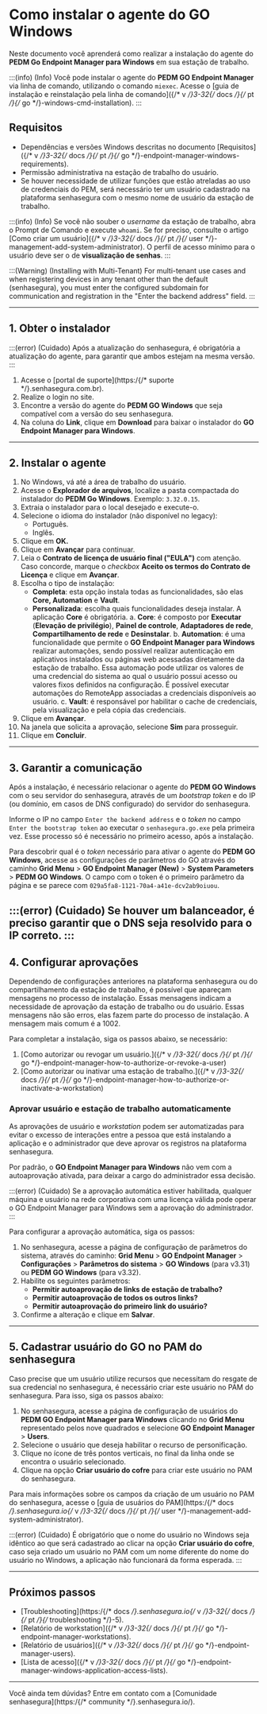 # Como instalar o agente do GO Windows

Neste documento você aprenderá como realizar a instalação do agente do **PEDM Go Endpoint Manager para Windows** em sua estação de trabalho.

:::(info) (Info)
Você pode instalar o agente do **PEDM GO Endpoint Manager** via linha de comando, utilizando o comando `miexec`. Acesse o [guia de instalação e reinstalação pela linha de comando]({/* v */}3-32{/* docs */}{/* pt */}{/* go */}-windows-cmd-installation).
::: 

## Requisitos

* Dependências e versões Windows descritas no documento [Requisitos]({/* v */}3-32{/* docs */}{/* pt */}{/* go */}-endpoint-manager-windows-requirements).
* Permissão administrativa na estação de trabalho do usuário.
* Se houver necessidade de utilizar funções que estão atreladas ao uso de credenciais do PEM, será necessário ter um usuário cadastrado na plataforma senhasegura com o mesmo nome de usuário da estação de trabalho.

:::(info) (Info)
Se você não souber o *username* da estação de trabalho, abra o Prompt de Comando e execute `whoami`. Se for preciso, consulte o artigo [Como criar um usuário]({/* v */}3-32{/* docs */}{/* pt */}{/* user */}-management-add-system-administrator). O perfil de acesso mínimo para o usuário deve ser o de **visualização de senhas**.
:::

:::(Warning) (Installing with Multi-Tenant)
For multi-tenant use cases and when registering devices in any tenant other than the default (senhasegura), you must enter the configured subdomain for communication and registration in the "Enter the backend address" field.
:::

---

## 1. Obter o instalador

:::(error) (Cuidado)
Após a atualização do senhasegura, é obrigatória a atualização do agente, para garantir que ambos estejam na mesma versão.
:::

1. Acesse o [portal de suporte](https:/{/* suporte */}.senhasegura.com.br).
2. Realize o login no site.
3. Encontre a versão do agente do **PEDM GO Windows** que seja compatível com a versão do seu senhasegura.
4. Na coluna do **Link**, clique em **Download** para baixar o instalador do **GO Endpoint Manager para Windows**.

---

## 2. Instalar o agente

1. No Windows, vá até a área de trabalho do usuário.
2. Acesse o **Explorador de arquivos**, localize a pasta compactada do instalador do **PEDM Go Windows**. Exemplo: `3.32.0.15`.
3. Extraia o instalador para o local desejado e execute-o.
4. Selecione o idioma do instalador (não disponível no legacy):
	* Português.
	* Inglês.
6. Clique em **OK.**
7. Clique em **Avançar** para continuar.
8. Leia o **Contrato de licença de usuário final ("EULA")** com atenção. Caso concorde, marque o *checkbox* **Aceito os termos do Contrato de Licença** e clique em **Avançar**.
9. Escolha o tipo de instalação:
	* **Completa**: esta opção instala todas as funcionalidades, são elas **Core, Automation** e **Vault**.  
	* **Personalizada**: escolha quais funcionalidades deseja instalar. A aplicação **Core** é obrigatória.
    	a. **Core**: é composto por **Executar** (**Elevação de privilégio**), **Painel de controle**, **Adaptadores de rede**, **Compartilhamento de rede** e **Desinstalar**.
    	b. **Automation**: é uma funcionalidade que permite o **GO Endpoint Manager para Windows** realizar automações, sendo possível realizar autenticação em aplicativos instalados ou páginas web acessadas diretamente da estação de trabalho. Essa automação pode utilizar os valores de uma credencial do sistema ao qual o usuário possui acesso ou valores fixos definidos na configuração. É possível executar automações do RemoteApp associadas a credenciais disponíveis ao usuário.
    	c. **Vault**: é responsável por habilitar o cache de credenciais, pela visualização e pela cópia das credenciais.
10. Clique em **Avançar**.
11. Na janela que solicita a aprovação, selecione **Sim** para prosseguir.
12. Clique em **Concluir**.

---

## 3. Garantir a comunicação

Após a instalação, é necessário relacionar o agente do **PEDM GO Windows** com o seu servidor do senhasegura, através de um *bootstrap token* e do IP (ou domínio, em casos de DNS configurado) do servidor do senhasegura.

Informe o IP no campo `Enter the backend address` e o *token* no campo `Enter the bootstrap token` ao executar o `senhasegura.go.exe` pela primeira vez. Esse processo só é necessário no primeiro acesso, após a instalação.

Para descobrir qual é o *token* necessário para ativar o agente do **PEDM GO Windows**, acesse as configurações de parâmetros do GO através do caminho **Grid Menu** > **GO Endpoint Manager (New)** > **System Parameters** > **PEDM GO Windows**. O campo com o token é o primeiro parâmetro da página e se parece com `029a5fa8-1121-70a4-a41e-dcv2ab9oiuou`.

:::(error) (Cuidado)
Se houver um balanceador, é preciso garantir que o DNS seja resolvido para o IP correto.
:::
---

## 4. Configurar aprovações

Dependendo de configurações anteriores na plataforma senhasegura ou do compartilhamento da estação de trabalho, é possível que apareçam mensagens no processo de instalação. Essas mensagens indicam a necessidade de aprovação da estação de trabalho ou do usuário. Essas mensagens não são erros, elas fazem parte do processo de instalação. A mensagem mais comum é a 1002.

Para completar a instalação, siga os passos abaixo, se necessário:

1.  [Como autorizar ou revogar um usuário.]({/* v */}3-32{/* docs */}{/* pt */}{/* go */}-endpoint-manager-how-to-authorize-or-revoke-a-user)
2.  [Como autorizar ou inativar uma estação de trabalho.]({/* v */}3-32{/* docs */}{/* pt */}{/* go */}-endpoint-manager-how-to-authorize-or-inactivate-a-workstation)

### Aprovar usuário e estação de trabalho automaticamente

As aprovações de usuário e *workstation* podem ser automatizadas para evitar o excesso de interações entre a pessoa que está instalando a aplicação e o administrador que deve aprovar os registros na plataforma senhasegura.

Por padrão, o **GO Endpoint Manager para Windows** não vem com a autoaprovação ativada, para deixar a cargo do administrador essa decisão.

:::(error) (Cuidado)
Se a aprovação automática estiver habilitada, qualquer máquina e usuário na rede corporativa com uma licença válida pode operar o GO Endpoint Manager para Windows sem a aprovação do administrador.
:::

Para configurar a aprovação automática, siga os passos:

1. No senhasegura, acesse a página de configuração de parâmetros do sistema, através do caminho: **Grid Menu** > **GO Endpoint Manager** > **Configurações** > **Parâmetros do sistema** > **GO Windows** (para v3.31) ou **PEDM GO Windows** (para v3.32).
2. Habilite os seguintes parâmetros:
	* **Permitir autoaprovação de links de estação de trabalho?**
	* **Permitir autoaprovação de todos os outros links?**
	* **Permitir autoaprovação do primeiro link do usuário?**
4.  Confirme a alteração e clique em **Salvar**.

---

## 5. Cadastrar usuário do GO no PAM do senhasegura

Caso precise que um usuário utilize recursos que necessitam do resgate de sua credencial no senhasegura, é necessário criar este usuário no PAM do senhasegura. Para isso, siga os passos abaixo:

1. No senhasegura, acesse a página de configuração de usuários do **PEDM GO Endpoint Manager para Windows** clicando no **Grid Menu** representado pelos nove quadrados e selecione **GO Endpoint Manager** > **Users**.
2. Selecione o usuário que deseja habilitar o recurso de personificação.
3. Clique no ícone de três pontos verticais, no final da linha onde se encontra o usuário selecionado.
4. Clique na opção **Criar usuário do cofre** para criar este usuário no PAM do senhasegura.

Para mais informações sobre os campos da criação de um usuário no PAM do senhasegura, acesse o [guia de usuários do PAM](https:/{/* docs */}.senhasegura.io{/* v */}3-32{/* docs */}{/* pt */}{/* user */}-management-add-system-administrator).

:::(error) (Cuidado)
É obrigatório que o nome do usuário no Windows seja idêntico ao que será cadastrado ao clicar na opção **Criar usuário do cofre**, caso seja criado um usuário no PAM com um nome diferente do nome do usuário no Windows, a aplicação não funcionará da forma esperada.
:::

---

## Próximos passos

* [Troubleshooting](https:/{/* docs */}.senhasegura.io{/* v */}3-32{/* docs */}{/* pt */}{/* troubleshooting */}-5).
* [Relatório de workstation]({/* v */}3-32{/* docs */}{/* pt */}{/* go */}-endpoint-manager-workstations).
* [Relatório de usuários]({/* v */}3-32{/* docs */}{/* pt */}{/* go */}-endpoint-manager-users).
* [Lista de acesso]({/* v */}3-32{/* docs */}{/* pt */}{/* go */}-endpoint-manager-windows-application-access-lists).

---

Você ainda tem dúvidas? Entre em contato com a [Comunidade senhasegura](https:/{/* community */}.senhasegura.io/).
